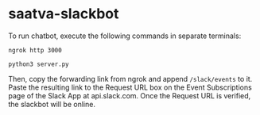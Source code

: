 # saatva-slackbot

To run chatbot, execute the following commands in separate terminals:

```
ngrok http 3000
```

```
python3 server.py
```

Then, copy the forwarding link from ngrok and append `/slack/events` to it. Paste the resulting link to the Request URL box on the Event Subscriptions page of the Slack App at api.slack.com. Once the Request URL is verified, the slackbot will be online.